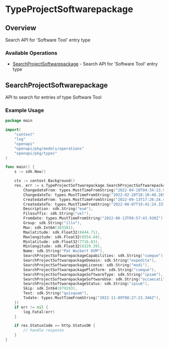 # TypeProjectSoftwarepackage

## Overview

Search API for 'Software Tool' entry type

### Available Operations

* [SearchProjectSoftwarepackage](#searchprojectsoftwarepackage) - Search API for 'Software Tool' entry type

## SearchProjectSoftwarepackage

API to search for entries of type Software Tool

### Example Usage

```go
package main

import(
	"context"
	"log"
	"openapi"
	"openapi/pkg/models/operations"
	"openapi/pkg/types"
)

func main() {
    s := sdk.New()

    ctx := context.Background()
    res, err := s.TypeProjectSoftwarepackage.SearchProjectSoftwarepackage(ctx, operations.SearchProjectSoftwarepackageRequest{
        ChangedateFrom: types.MustTimeFromString("2022-04-18T04:34:13.998Z"),
        ChangedateTo: types.MustTimeFromString("2022-02-28T18:10:48.265Z"),
        CreatedateFrom: types.MustTimeFromString("2022-09-13T17:26:24.471Z"),
        CreatedateTo: types.MustTimeFromString("2022-08-07T19:41:24.337Z"),
        Description: sdk.String("eum"),
        Filesuffix: sdk.String("vel"),
        Fromdate: types.MustTimeFromString("2022-06-13T09:57:43.930Z"),
        Group: sdk.String("illo"),
        Max: sdk.Int64(383381),
        Maxlatitude: sdk.Float32(8444.71),
        Maxlongitude: sdk.Float32(8554.84),
        Minlatitude: sdk.Float32(7716.03),
        Minlongitude: sdk.Float32(6329.39),
        Name: sdk.String("Pat Wuckert DVM"),
        SearchProjectSoftwarepackageCapabilities: sdk.String("cumque"),
        SearchProjectSoftwarepackageDomain: sdk.String("expedita"),
        SearchProjectSoftwarepackageLicense: sdk.String("modi"),
        SearchProjectSoftwarepackagePlatform: sdk.String("cumque"),
        SearchProjectSoftwarepackageSoftwareType: sdk.String("ipsam"),
        SearchProjectSoftwarepackageSoftwareUse: sdk.String("occaecati"),
        SearchProjectSoftwarepackageStatus: sdk.String("ipsum"),
        Skip: sdk.Int64(879193),
        Text: sdk.String("quisquam"),
        Todate: types.MustTimeFromString("2022-11-09T08:27:23.346Z"),
    })
    if err != nil {
        log.Fatal(err)
    }

    if res.StatusCode == http.StatusOK {
        // handle response
    }
}
```
